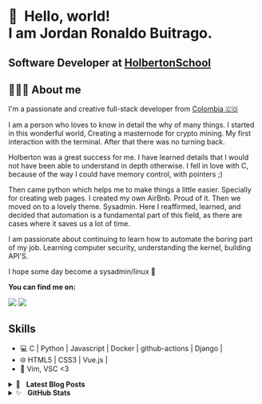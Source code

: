 👋 &nbsp;Hello, world! <br/> I am Jordan Ronaldo Buitrago.
======

## Software Developer at [HolbertonSchool](https://github.com/holbertonschool)
##  👨🏻‍💻  About me

I'm a passionate and creative full-stack developer from [Colombia 🇨🇴](https://www.google.com/maps/place/Colombia/@4,-72z/) 

I am a person who loves to know in detail the why of many things.
I started in this wonderful world, Creating a masternode for crypto mining. My first interaction with the terminal. After that there was no turning back. 

Holberton was a great success for me. I have learned details that I would not have been able to understand in depth otherwise. I fell in love with C, because of the way I could have memory control, with pointers ;)

Then came python which helps me to make things a little easier. Specially for creating web pages. I created my own AirBnb. Proud of it. Then we moved on to a lovely theme. Sysadmin. Here I reaffirmed, learned, and decided that automation is a fundamental part of this field, as there are cases where it saves us a lot of time.

I am passionate about continuing to learn how to automate the boring part of my job. Learning computer security, understanding the kernel, building API'S.

I hope some day become a sysadmin/linux 🧠

**You can find me on:**

[<img src="https://img.shields.io/badge/twitter-%231DA1F2.svg?&style=for-the-badge&logo=twitter&logoColor=white"/>](https://twitter.com/jordansandoval6)
[<img src="https://img.shields.io/badge/linkedin-%230077B5.svg?&style=for-the-badge&logo=linkedin&logoColor=white"/>](https://www.linkedin.com/in/jordanbuitrago/)

## Skills

* 💻  C | Python | Javascript | Docker | github-actions | Django | 
* 🌐  HTML5 | CSS3 | Vue.js | 
* 🔧  Vim, VSC <3

<details>
	<summary>📝&nbsp;&nbsp;&nbsp;<b>Latest Blog Posts</b></summary>
	<br/>
	<ul>
		<li>
			<a href=""https://medium.com/@jordanbuitragosandoval>Desarrollando una aplicacion con Docker</a>
		</li>
		<li>
			<a href="https://www.linkedin.com/pulse/what-happens-when-you-type-ls-l-shell-buitrago-sandoval/">que pasa cuando escribimos el comando ls -l en la shell</a>
		</li>
		<li>
			<a href="https://www.linkedin.com/pulse/compiler-gnu-gcc-jordan-ronaldo-buitrago-sandoval/">El proceso detras del compilador gcc</a>
		</li>
		<li>
			<a href="https://www.linkedin.com/pulse/why-c-programming-awesome-jordan-ronaldo-buitrago-sandoval/">Porque Programar en c, me parece increible</a>
		</li>
		<li>
			<a href="https://www.linkedin.com/in/jordanbuitrago/"><i>More…</i></a>
		</li>
	</ul>
</details>

<details>
	<summary>✨&nbsp;&nbsp;&nbsp;<b>GitHub Stats</b></summary>
	<br/>
	<img src="https://jf-gh-stats.vercel.app/api?username=epg01&show_icons=true&count_private=true&title_color=afc2ef&icon_color=afc2ef&theme=react" alt="GitHub Stats" align="top"/>
	<img src="https://jf-gh-stats.vercel.app/api/top-langs/?username=epg01&layout=compact&hide=java&title_color=afc2ef&icon_color=afc2ef&theme=react" alt="GitHub Top Languages" align="top"/>
</details>
